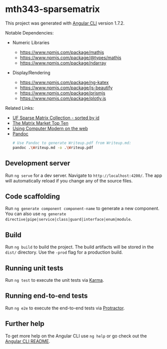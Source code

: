 # mth343-sparsematrix

This project was generated with [Angular CLI](https://github.com/angular/angular-cli) version 1.7.2.

Notable Dependencies:

* Numeric Libraries
  * https://www.npmjs.com/package/mathjs
  * https://www.npmjs.com/package/@types/mathjs
  * https://www.npmjs.com/package/ndarray

* Display/Rendering
  * https://www.npmjs.com/package/ng-katex
  * https://www.npmjs.com/package/js-beautify
  * https://www.npmjs.com/package/prismjs
  * https://www.npmjs.com/package/plotly.js

Related Links:
* [UF Sparse Matrix Collection - sorted by id](https://www.cise.ufl.edu/research/sparse/matrices/list_by_id.html)
* [The Matrix Market Top Ten](https://math.nist.gov/MatrixMarket/extreme.html)
* [Using Computer Modern on the web](https://www.checkmyworking.com/cm-web-fonts/)
* [Pandoc](https://pandoc.org/index.html)
    ```bash
    # Use Pandoc to generate Writeup.pdf from Writeup.md:
    pandoc .\Writeup.md -o .\Writeup.pdf
    ```

## Development server

Run `ng serve` for a dev server. Navigate to `http://localhost:4200/`. The app will automatically reload if you change any of the source files.

## Code scaffolding

Run `ng generate component component-name` to generate a new component. You can also use `ng generate directive|pipe|service|class|guard|interface|enum|module`.

## Build

Run `ng build` to build the project. The build artifacts will be stored in the `dist/` directory. Use the `-prod` flag for a production build.

## Running unit tests

Run `ng test` to execute the unit tests via [Karma](https://karma-runner.github.io).

## Running end-to-end tests

Run `ng e2e` to execute the end-to-end tests via [Protractor](http://www.protractortest.org/).

## Further help

To get more help on the Angular CLI use `ng help` or go check out the [Angular CLI README](https://github.com/angular/angular-cli/blob/master/README.md).
